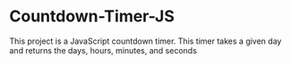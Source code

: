 # Countdown-Timer-JS
This project is  a JavaScript countdown timer. This timer takes a given day and returns the days, hours, minutes, and seconds
